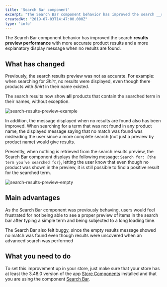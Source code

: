 ```yaml
---
title: 'Search Bar component'
excerpt: "The Search Bar component behavior has improved the search __results preview performance__ with more accurate product results and a more explanatory display message when no results are found."
createdAt: "2019-07-03T14:47:00.000Z"
type: 'info'
---
```

The Search Bar component behavior has improved the search __results preview performance__ with more accurate product results and a more explanatory display message when no results are found.

## What has changed 

Previously, the search results preview was not as accurate. For example: when searching for _Shirt_, no results were displayed, even though there products with _Shirt_ in their name existed.

The search results now show __all__ products that contain the searched term in their names, without exception.

![search-results-preview-example](https://user-images.githubusercontent.com/52087100/60601187-0e261280-9d88-11e9-936b-6f934e44f502.png)

In addition, the message displayed when no results are found also has been improved. When searching for a term that was not found in any product name, the displayed message saying that no match was found was misleading the user since a more complete search (not just a preview by product name) would give results.

Presently, when nothing is retrieved from the search results preview, the Search Bar component displays the following message: `Search for: {the term you’ve searched for}`, letting the user know that even though no product was shown in the preview, it is still possible to find a positive result for the searched term.

![search-results-preview-empty](https://user-images.githubusercontent.com/52087100/60601249-30b82b80-9d88-11e9-9988-1fb8d4d1ac32.png)

## Main advantages

As the Search Bar component was previously behaving, users would feel frustrated for not being able to see a proper preview of items in the search bar after typing a simple term and being subjected to a long loading time.

The Search Bar also felt buggy, since the empty results message showed no match was found even though results were uncovered when an advanced search was performed

## What you need to do

To set this improvement up in your store, just make sure that your store has at least the 3.48.0 version of the app [Store Components](https://github.com/vtex-apps/store-components) installed and that you are using the component [Search Bar](https://github.com/vtex-apps/store-components/blob/master/react/components/SearchBar/README.md).
